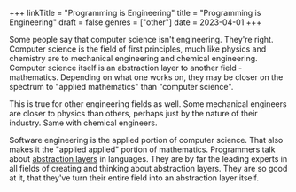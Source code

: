 +++
linkTitle = "Programming is Engineering"
title = "Programming is Engineering"
draft = false
genres = ["other"]
date = 2023-04-01
+++

Some people say that computer science isn't engineering. They're right. Computer science is the field of first principles, much like physics and chemistry are to mechanical engineering and chemical engineering. Computer science itself is an abstraction layer to another field - mathematics. Depending on what one works on, they may be closer on the spectrum to "applied mathematics" than "computer science".

This is true for other engineering fields as well. Some mechanical engineers are closer to physics than others, perhaps just by the nature of their industry. Same with chemical engineers.

Software engineering is the applied portion of computer science. That also makes it the "applied applied" portion of mathematics. Programmers talk about [abstraction layers](https://en.wikipedia.org/wiki/Abstraction_layer) in languages. They are by far the leading experts in all fields of creating and thinking about abstraction layers. They are so good at it, that they've turn their entire field into an abstraction layer itself. 

